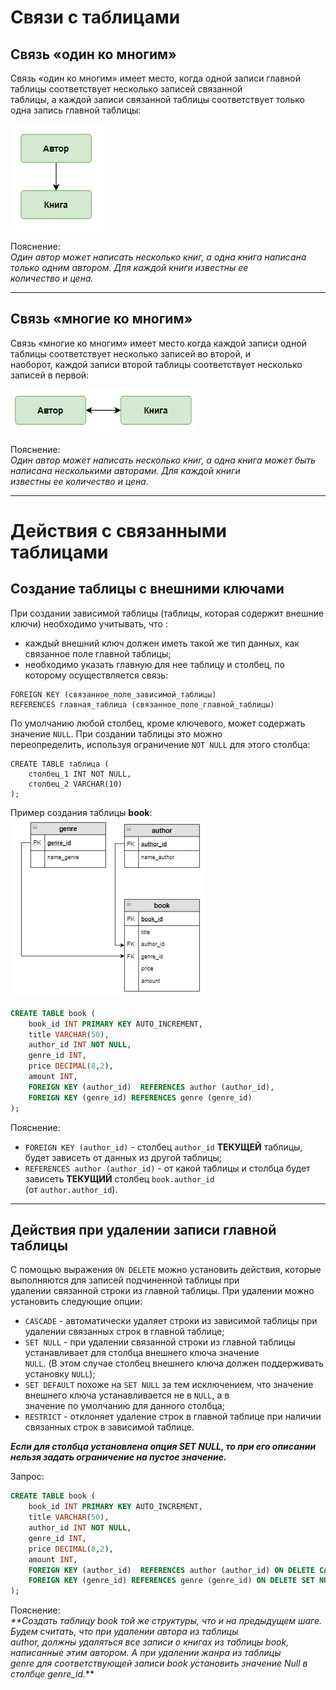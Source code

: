 # Связи с таблицами
## Связь «один ко многим»

Связь «один ко многим» имеет место, когда одной записи главной таблицы соответствует несколько записей связанной  
таблицы, а каждой записи связанной таблицы соответствует только одна запись главной таблицы:

![OneToMany](img/OneToMany.jpg)

Пояснение:  
_Один автор может написать несколько книг, а одна книга написана только одним автором. Для каждой книги известны ее  
количество и цена._
___

## Связь «многие ко многим»

Связь «многие ко многим» имеет место когда каждой записи одной таблицы соответствует несколько записей во второй, и  
наоборот, каждой записи второй таблицы соответствует несколько записей в первой:

![ManyToMany](img/ManyToMany.jpg)

Пояснение:  
_Один автор может написать несколько книг, а одна книга может быть написана несколькими авторами. Для каждой книги  
известны ее количество и цена._
___

# Действия с связанными таблицами

## Создание таблицы с внешними ключами

При создании зависимой таблицы (таблицы, которая содержит внешние ключи) необходимо учитывать, что :

- каждый внешний ключ должен иметь такой же тип данных, как связанное поле главной таблицы;
- необходимо указать главную для нее таблицу и столбец, по которому осуществляется связь:  
```commandline
FOREIGN KEY (связанное_поле_зависимой_таблицы)  
REFERENCES главная_таблица (связанное_поле_главной_таблицы)
```

По умолчанию любой столбец, кроме ключевого, может содержать значение `NULL`. При создании таблицы это можно  
переопределить, используя ограничение `NOT NULL` для этого столбца:  
```commandline
CREATE TABLE таблица (
    столбец_1 INT NOT NULL, 
    столбец_2 VARCHAR(10) 
);
```

Пример создания таблицы **book**:
![SchemaExample](img/SchemeExample.jpg)
```sql
CREATE TABLE book (
    book_id INT PRIMARY KEY AUTO_INCREMENT, 
    title VARCHAR(50), 
    author_id INT NOT NULL,
    genre_id INT,
    price DECIMAL(8,2), 
    amount INT, 
    FOREIGN KEY (author_id)  REFERENCES author (author_id),
    FOREIGN KEY (genre_id) REFERENCES genre (genre_id)
);
```
Пояснение:  
- `FOREIGN KEY (author_id)` - столбец `author_id` **ТЕКУЩЕЙ** таблицы, будет зависеть от данных из другой таблицы;
- `REFERENCES author (author_id)` - от какой таблицы и столбца будет зависеть **ТЕКУЩИЙ** столбец `book.author_id`  
(от `author.author_id`).
___

## Действия при удалении записи главной таблицы

С помощью выражения `ON DELETE` можно установить действия, которые выполняются для записей подчиненной таблицы при  
удалении связанной строки из главной таблицы. При удалении можно установить следующие опции:

- `CASCADE` - автоматически удаляет строки из зависимой таблицы при удалении связанных строк в главной таблице;
- `SET NULL` - при удалении связанной строки из главной таблицы устанавливает для столбца внешнего ключа значение  
`NULL`. (В этом случае столбец внешнего ключа должен поддерживать установку `NULL`);
- `SET DEFAULT` похоже на `SET NULL` за тем исключением, что значение внешнего ключа устанавливается не в `NULL`, а в  
значение по умолчанию для данного столбца;
- `RESTRICT` - отклоняет удаление строк в главной таблице при наличии связанных строк в зависимой таблице.

_**Если для столбца установлена опция SET NULL, то при его описании нельзя задать ограничение на пустое значение.**_

Запрос:
```sql
CREATE TABLE book (
    book_id INT PRIMARY KEY AUTO_INCREMENT, 
    title VARCHAR(50), 
    author_id INT NOT NULL,
    genre_id INT,
    price DECIMAL(8,2), 
    amount INT, 
    FOREIGN KEY (author_id)  REFERENCES author (author_id) ON DELETE CASCADE,
    FOREIGN KEY (genre_id) REFERENCES genre (genre_id) ON DELETE SET NULL
);
```
Пояснение:  
_**Создать таблицу book той же структуры, что и на предыдущем шаге. Будем считать, что при удалении автора из таблицы  
author, должны удаляться все записи о книгах из таблицы book, написанные этим автором. А при удалении жанра из таблицы  
genre для соответствующей записи book установить значение Null в столбце genre_id._** 




